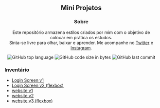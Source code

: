 <div align="center">
 
  <h2>Mini Projetos</h2>
  
</div>

<div align="center">
 
### Sobre
Este repositório armazena estilos criados por mim com o objetivo de colocar em prática os estudos.\
Sinta-se livre para olhar, baixar e aprender. Me acompanhe no [Twitter](https://twitter.com/trakkj) e [Instagram](https://instagram.com/trakkj).
 
 ![GitHub top language](https://img.shields.io/github/languages/top/jamesleme/miniprojetos?color=FF6D00&label=HTML&logo=HTML5&logoColor=white&style=flat-square)
 ![GitHub code size in bytes](https://img.shields.io/github/languages/code-size/jamesleme/miniprojetos?color=3D5AFE&logo=github&style=flat-square)
 ![GitHub last commit](https://img.shields.io/github/last-commit/jamesleme/miniprojetos?color=3D5AFE&logo=github&style=flat-square)

 </div>

### Inventário
- [Login Screen v1](https://jamesleme.github.io/miniprojetos/login-screen-v1)
- [Login Screen v2 (flexbox)](https://jamesleme.github.io/miniprojetos/login-screen-v2)
- [website v1](https://jamesleme.github.io/miniprojetos/website-v1)
- [website v2](https://jamesleme.github.io/miniprojetos/website-v2/index/)
- [website v3 (flexbox)](https://jamesleme.github.io/miniprojetos/website-v3)
 
